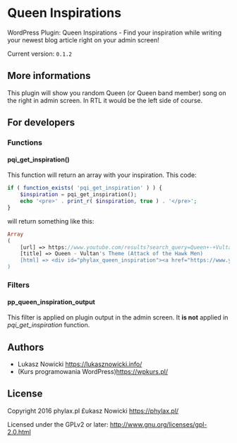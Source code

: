 # Queen Inspirations

WordPress Plugin: Queen Inspirations - Find your inspiration while writing your newest blog article right on your admin screen!

Current version: `0.1.2`

## More informations

This plugin will show you random Queen (or Queen band member) song on the right in admin screen. In RTL it would be the left side of course.

## For developers

### Functions

#### pqi_get_inspiration()

This function will return an array with your inspiration. This code:

```PHP
if ( function_exists( 'pqi_get_inspiration' ) ) {
	$inspiration = pqi_get_inspiration();
	echo '<pre>' . print_r( $inspiration, true ) . '</pre>';
}
```

will return something like this:

```PHP
Array
(
    [url] => https://www.youtube.com/results?search_query=Queen+-+Vultan%27s+Theme+%28Attack+of+the+Hawk+Men%29
    [title] => Queen - Vultan's Theme (Attack of the Hawk Men)
    [html] => <div id="phylax_queen_inspiration"><a href="https://www.youtube.com/results?search_query=Queen+-+Vultan%27s+Theme+%28Attack+of+the+Hawk+Men%29" target="_blank" title="Queen - Vultan's Theme (Attack of the Hawk Men)">Queen - Vultan's Theme (Attack of the Hawk Men)</a></div>
)
```

### Filters

#### pp_queen_inspiration_output

This filter is applied on plugin output in the admin screen. It **is not** applied in *pqi_get_inspiration* function.


## Authors
* Lukasz Nowicki <https://lukasznowicki.info/>
* (Kurs programowania WordPress)<https://wpkurs.pl/>

## License
Copyright 2016 phylax.pl £ukasz Nowicki
<https://phylax.pl/>

Licensed under the GPLv2 or later: <http://www.gnu.org/licenses/gpl-2.0.html>
